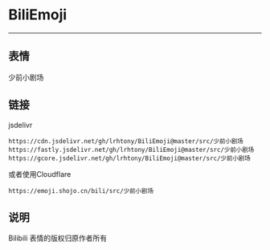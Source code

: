 # BiliEmoji
---
## 表情
少前小剧场
## 链接
jsdelivr
```
https://cdn.jsdelivr.net/gh/lrhtony/BiliEmoji@master/src/少前小剧场
https://fastly.jsdelivr.net/gh/lrhtony/BiliEmoji@master/src/少前小剧场
https://gcore.jsdelivr.net/gh/lrhtony/BiliEmoji@master/src/少前小剧场
```
或者使用Cloudflare
```
https://emoji.shojo.cn/bili/src/少前小剧场
```
## 说明
Bilibili 表情的版权归原作者所有
